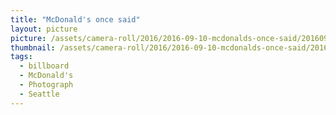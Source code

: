 ```yaml
---
title: "McDonald's once said"
layout: picture
picture: /assets/camera-roll/2016/2016-09-10-mcdonalds-once-said/20160910_185310165_iOS.jpg
thumbnail: /assets/camera-roll/2016/2016-09-10-mcdonalds-once-said/20160910_185310165_iOS.jpg
tags:
  - billboard
  - McDonald's
  - Photograph
  - Seattle
---
```

